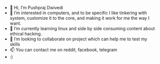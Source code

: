 - 👋 Hi, I’m Pushpraj Dwivedi
- 👀 I’m interested in computers, and to be specific I like tinkering with system, customize it to the core, and making it work for me the way I want.
- 🌱 I’m currently learning linux and side by side consuming content about ethical hacking. 
- 💞️ I’m looking to collaborate on project which can help me to test my skills 
- 📫 You can contact me on reddit, facebook, telegram
- :) 
<!---
Pushpraj19/Pushpraj19 is a ✨ special ✨ repository because its `README.md` (this file) appears on your GitHub profile.
You can click the Preview link to take a look at your changes.
--->
